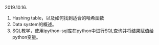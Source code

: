 2019.10.16.

1. Hashing table，以及如何找到适合的哈希函数
2. Data system的概述。
3. SQL教学，使用ipython-sql库在python中进行SQL查询并将结果赋值给python变量。